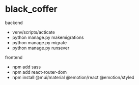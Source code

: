 # black_coffer

backend
-  venv/scripts/acticate
-  python manage.py makemigrations
-  python manage.py migrate
-  python manage.py runsever


frontend
-  npm add sass
-  npm add react-router-dom
-  npm install @mui/material @emotion/react @emotion/styled
